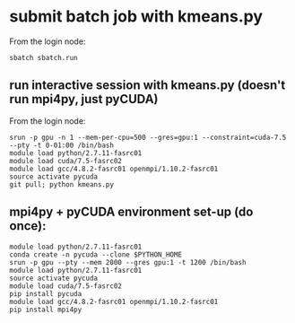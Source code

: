 # submit batch job with kmeans.py

From the login node: 
```
sbatch sbatch.run
```

## run interactive session with kmeans.py (doesn't run mpi4py, just pyCUDA)

From the login node:
```
srun -p gpu -n 1 --mem-per-cpu=500 --gres=gpu:1 --constraint=cuda-7.5 --pty -t 0-01:00 /bin/bash
module load python/2.7.11-fasrc01
module load cuda/7.5-fasrc02
module load gcc/4.8.2-fasrc01 openmpi/1.10.2-fasrc01
source activate pycuda
git pull; python kmeans.py
```

## mpi4py + pyCUDA environment set-up (do once): 
```
module load python/2.7.11-fasrc01
conda create -n pycuda --clone $PYTHON_HOME
srun -p gpu --pty --mem 2000 --gres gpu:1 -t 1200 /bin/bash
module load python/2.7.11-fasrc01
source activate pycuda
module load cuda/7.5-fasrc02
pip install pycuda
module load gcc/4.8.2-fasrc01 openmpi/1.10.2-fasrc01
pip install mpi4py
```
